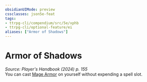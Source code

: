 ```yaml
---
obsidianUIMode: preview
cssclasses: json5e-feat
tags:
- ttrpg-cli/compendium/src/5e/xphb
- ttrpg-cli/optional-feature/ei
aliases: ["Armor of Shadows"]
---
```

# Armor of Shadows
*Source: Player's Handbook (2024) p. 155*  
You can cast [Mage Armor](2-Mechanics/CLI/spells/mage-armor-xphb.md) on yourself without expending a spell slot.